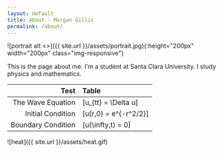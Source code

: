 ```yaml
---
layout: default
title: About - Morgan Gillis
permalink: /about/
---
```


![portrait alt <>]({{ site.url }}/assets/portrait.jpg){:height="200px" width="200px" class="img-responsive"}

This is the page about me. I'm a student at Santa Clara University. I study physics and mathematics.

|Test|Table|
|---:|:---|
|The Wave Equation | \[u_{tt} = \Delta u\]|
|Initial Condition | \[u(r,0) = e^{-r^2/2}\]|
|Boundary Condition | \[u(\infty,t) = 0\]|

![heat]({{ site.url }}/assets/heat.gif)
